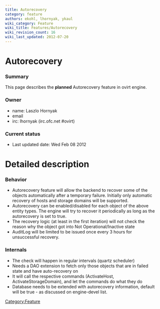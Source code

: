 ```yaml
---
title: Autorecovery
category: feature
authors: ekohl, lhornyak, ykaul
wiki_category: Feature
wiki_title: Features/Autorecovery
wiki_revision_count: 16
wiki_last_updated: 2012-07-20
---
```


# Autorecovery

### Summary

This page describes the **planned** Autorecovery feature in ovirt engine.

### Owner

*   name: Laszlo Hornyak
*   email <lhornyak at redhat dot com>
*   irc: lhornyak (irc.ofc.net #ovirt)

### Current status

*   Last updated date: Wed Feb 08 2012

# Detailed description

### Behavior

*   Autorecovery feature will allow the backend to recover some of the objects automatically after a temporary failure. Initially only automatic recovery of hosts and storage domains will be supported.
*   Autorecovery can be enabled/disabled for each object of the above entity types. The engine will try to recover it periodically as long as the autorecovery is set to true.
*   The recovery logic (at least in the first iteration) will not check the reason why the object got into Not Operational/Inactive state
*   AuditLog will be limited to be issued once every 3 hours for unsuccessful recovery.

### Internals

*   The check will happen in regular intervals (quartz scheduler)
*   Needs a DAO extension to fetch only those objects that are in failed state and have auto-recovery on
*   It will call the respective commands (ActivateHost, ActivateStorageDomain), and let the commands do what they do
*   Database needs to be extended with autorecovery information, default will be true - as discussed on engine-devel list.

<Category:Feature>
